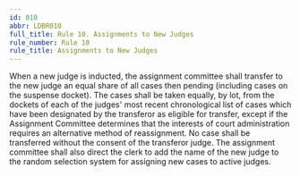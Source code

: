 ```yaml
---
id: 010
abbr: LDBR010
full_title: Rule 10. Assignments to New Judges
rule_number: Rule 10
rule_title: Assignments to New Judges
---
```


When a new judge is inducted, the assignment committee shall transfer to the new judge an
equal share of all cases then pending (including cases on the suspense docket).
The cases shall be taken equally, by lot, from the dockets of each of the judges' most recent
chronological list of cases which have been designated by the transferor as eligible for transfer, except
if the Assignment Committee determines that the interests of court administration requires an
alternative method of reassignment. No case shall be transferred without the consent of the
transferor judge. The assignment committee shall also direct the clerk to add the name of the new
judge to the random selection system for assigning new cases to active judges.